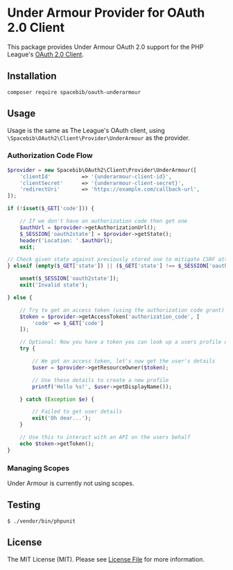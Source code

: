 # Under Armour Provider for OAuth 2.0 Client

This package provides Under Armour OAuth 2.0 support for the PHP League's [OAuth 2.0 Client](https://github.com/thephpleague/oauth2-client).

## Installation

`composer require spacebib/oauth-underarmour`

## Usage

Usage is the same as The League's OAuth client, using `\Spacebib\OAuth2\Client\Provider\UnderArmour` as the provider.

### Authorization Code Flow

```php
$provider = new Spacebib\OAuth2\Client\Provider\UnderArmour([
    'clientId'          => '{underarmour-client-id}',
    'clientSecret'      => '{underarmour-client-secret}',
    'redirectUri'       => 'https://example.com/callback-url',
]);

if (!isset($_GET['code'])) {

    // If we don't have an authorization code then get one
    $authUrl = $provider->getAuthorizationUrl();
    $_SESSION['oauth2state'] = $provider->getState();
    header('Location: '.$authUrl);
    exit;

// Check given state against previously stored one to mitigate CSRF attack
} elseif (empty($_GET['state']) || ($_GET['state'] !== $_SESSION['oauth2state'])) {

    unset($_SESSION['oauth2state']);
    exit('Invalid state');

} else {

    // Try to get an access token (using the authorization code grant)
    $token = $provider->getAccessToken('authorization_code', [
        'code' => $_GET['code']
    ]);

    // Optional: Now you have a token you can look up a users profile data
    try {

        // We got an access token, let's now get the user's details
        $user = $provider->getResourceOwner($token);

        // Use these details to create a new profile
        printf('Hello %s!', $user->getDisplayName());

    } catch (Exception $e) {

        // Failed to get user details
        exit('Oh dear...');
    }

    // Use this to interact with an API on the users behalf
    echo $token->getToken();
}
```

### Managing Scopes

Under Armour is currently not using scopes.
 
## Testing

`$ ./vendor/bin/phpunit`

## License

The MIT License (MIT). Please see [License File](https://github.com/Spacebib/oauth2-underarmour/blob/master/LICENSE) for more information.